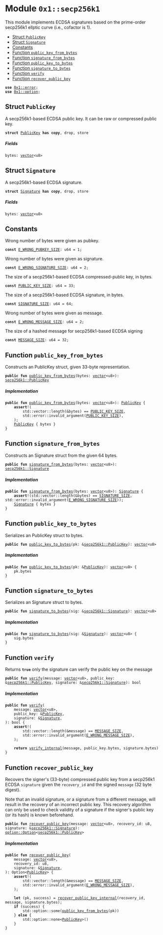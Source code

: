 
<a id="0x1_secp256k1"></a>

# Module `0x1::secp256k1`

This module implements ECDSA signatures based on the prime-order secp256k1 ellptic curve (i.e., cofactor is 1).


-  [Struct `PublicKey`](#0x1_secp256k1_PublicKey)
-  [Struct `Signature`](#0x1_secp256k1_Signature)
-  [Constants](#@Constants_0)
-  [Function `public_key_from_bytes`](#0x1_secp256k1_public_key_from_bytes)
-  [Function `signature_from_bytes`](#0x1_secp256k1_signature_from_bytes)
-  [Function `public_key_to_bytes`](#0x1_secp256k1_public_key_to_bytes)
-  [Function `signature_to_bytes`](#0x1_secp256k1_signature_to_bytes)
-  [Function `verify`](#0x1_secp256k1_verify)
-  [Function `recover_public_key`](#0x1_secp256k1_recover_public_key)


<pre><code><b>use</b> <a href="../../move_nursery/../move_stdlib/doc/error.md#0x1_error">0x1::error</a>;
<b>use</b> <a href="../../move_nursery/../move_stdlib/doc/option.md#0x1_option">0x1::option</a>;
</code></pre>



<a id="0x1_secp256k1_PublicKey"></a>

## Struct `PublicKey`

A secp256k1-based ECDSA public key.
It can be raw or compressed public key.


<pre><code><b>struct</b> <a href="secp256k1.md#0x1_secp256k1_PublicKey">PublicKey</a> <b>has</b> <b>copy</b>, drop, store
</code></pre>



##### Fields


<dl>
<dt>
<code>bytes: <a href="../../move_nursery/../move_stdlib/doc/vector.md#0x1_vector">vector</a>&lt;u8&gt;</code>
</dt>
<dd>

</dd>
</dl>


<a id="0x1_secp256k1_Signature"></a>

## Struct `Signature`

A secp256k1-based ECDSA signature.


<pre><code><b>struct</b> <a href="secp256k1.md#0x1_secp256k1_Signature">Signature</a> <b>has</b> <b>copy</b>, drop, store
</code></pre>



##### Fields


<dl>
<dt>
<code>bytes: <a href="../../move_nursery/../move_stdlib/doc/vector.md#0x1_vector">vector</a>&lt;u8&gt;</code>
</dt>
<dd>

</dd>
</dl>


<a id="@Constants_0"></a>

## Constants


<a id="0x1_secp256k1_E_WRONG_PUBKEY_SIZE"></a>

Wrong number of bytes were given as pubkey.


<pre><code><b>const</b> <a href="secp256k1.md#0x1_secp256k1_E_WRONG_PUBKEY_SIZE">E_WRONG_PUBKEY_SIZE</a>: u64 = 1;
</code></pre>



<a id="0x1_secp256k1_E_WRONG_SIGNATURE_SIZE"></a>

Wrong number of bytes were given as signature.


<pre><code><b>const</b> <a href="secp256k1.md#0x1_secp256k1_E_WRONG_SIGNATURE_SIZE">E_WRONG_SIGNATURE_SIZE</a>: u64 = 2;
</code></pre>



<a id="0x1_secp256k1_PUBLIC_KEY_SIZE"></a>

The size of a secp256k1-based ECDSA compressed-public key, in bytes.


<pre><code><b>const</b> <a href="secp256k1.md#0x1_secp256k1_PUBLIC_KEY_SIZE">PUBLIC_KEY_SIZE</a>: u64 = 33;
</code></pre>



<a id="0x1_secp256k1_SIGNATURE_SIZE"></a>

The size of a secp256k1-based ECDSA signature, in bytes.


<pre><code><b>const</b> <a href="secp256k1.md#0x1_secp256k1_SIGNATURE_SIZE">SIGNATURE_SIZE</a>: u64 = 64;
</code></pre>



<a id="0x1_secp256k1_E_WRONG_MESSAGE_SIZE"></a>

Wrong number of bytes were given as message.


<pre><code><b>const</b> <a href="secp256k1.md#0x1_secp256k1_E_WRONG_MESSAGE_SIZE">E_WRONG_MESSAGE_SIZE</a>: u64 = 2;
</code></pre>



<a id="0x1_secp256k1_MESSAGE_SIZE"></a>

The size of a hashed message for secp256k1-based ECDSA signing


<pre><code><b>const</b> <a href="secp256k1.md#0x1_secp256k1_MESSAGE_SIZE">MESSAGE_SIZE</a>: u64 = 32;
</code></pre>



<a id="0x1_secp256k1_public_key_from_bytes"></a>

## Function `public_key_from_bytes`

Constructs an PublicKey struct, given 33-byte representation.


<pre><code><b>public</b> <b>fun</b> <a href="secp256k1.md#0x1_secp256k1_public_key_from_bytes">public_key_from_bytes</a>(bytes: <a href="../../move_nursery/../move_stdlib/doc/vector.md#0x1_vector">vector</a>&lt;u8&gt;): <a href="secp256k1.md#0x1_secp256k1_PublicKey">secp256k1::PublicKey</a>
</code></pre>



##### Implementation


<pre><code><b>public</b> <b>fun</b> <a href="secp256k1.md#0x1_secp256k1_public_key_from_bytes">public_key_from_bytes</a>(bytes: <a href="../../move_nursery/../move_stdlib/doc/vector.md#0x1_vector">vector</a>&lt;u8&gt;): <a href="secp256k1.md#0x1_secp256k1_PublicKey">PublicKey</a> {
    <b>assert</b>!(
        std::vector::length(&bytes) == <a href="secp256k1.md#0x1_secp256k1_PUBLIC_KEY_SIZE">PUBLIC_KEY_SIZE</a>,
        std::error::invalid_argument(<a href="secp256k1.md#0x1_secp256k1_PUBLIC_KEY_SIZE">PUBLIC_KEY_SIZE</a>),
    );
    <a href="secp256k1.md#0x1_secp256k1_PublicKey">PublicKey</a> { bytes }
}
</code></pre>



<a id="0x1_secp256k1_signature_from_bytes"></a>

## Function `signature_from_bytes`

Constructs an Signature struct from the given 64 bytes.


<pre><code><b>public</b> <b>fun</b> <a href="secp256k1.md#0x1_secp256k1_signature_from_bytes">signature_from_bytes</a>(bytes: <a href="../../move_nursery/../move_stdlib/doc/vector.md#0x1_vector">vector</a>&lt;u8&gt;): <a href="secp256k1.md#0x1_secp256k1_Signature">secp256k1::Signature</a>
</code></pre>



##### Implementation


<pre><code><b>public</b> <b>fun</b> <a href="secp256k1.md#0x1_secp256k1_signature_from_bytes">signature_from_bytes</a>(bytes: <a href="../../move_nursery/../move_stdlib/doc/vector.md#0x1_vector">vector</a>&lt;u8&gt;): <a href="secp256k1.md#0x1_secp256k1_Signature">Signature</a> {
    <b>assert</b>!(std::vector::length(&bytes) == <a href="secp256k1.md#0x1_secp256k1_SIGNATURE_SIZE">SIGNATURE_SIZE</a>, std::error::invalid_argument(<a href="secp256k1.md#0x1_secp256k1_E_WRONG_SIGNATURE_SIZE">E_WRONG_SIGNATURE_SIZE</a>));
    <a href="secp256k1.md#0x1_secp256k1_Signature">Signature</a> { bytes }
}
</code></pre>



<a id="0x1_secp256k1_public_key_to_bytes"></a>

## Function `public_key_to_bytes`

Serializes an PublicKey struct to bytes.


<pre><code><b>public</b> <b>fun</b> <a href="secp256k1.md#0x1_secp256k1_public_key_to_bytes">public_key_to_bytes</a>(pk: &<a href="secp256k1.md#0x1_secp256k1_PublicKey">secp256k1::PublicKey</a>): <a href="../../move_nursery/../move_stdlib/doc/vector.md#0x1_vector">vector</a>&lt;u8&gt;
</code></pre>



##### Implementation


<pre><code><b>public</b> <b>fun</b> <a href="secp256k1.md#0x1_secp256k1_public_key_to_bytes">public_key_to_bytes</a>(pk: &<a href="secp256k1.md#0x1_secp256k1_PublicKey">PublicKey</a>): <a href="../../move_nursery/../move_stdlib/doc/vector.md#0x1_vector">vector</a>&lt;u8&gt; {
    pk.bytes
}
</code></pre>



<a id="0x1_secp256k1_signature_to_bytes"></a>

## Function `signature_to_bytes`

Serializes an Signature struct to bytes.


<pre><code><b>public</b> <b>fun</b> <a href="secp256k1.md#0x1_secp256k1_signature_to_bytes">signature_to_bytes</a>(sig: &<a href="secp256k1.md#0x1_secp256k1_Signature">secp256k1::Signature</a>): <a href="../../move_nursery/../move_stdlib/doc/vector.md#0x1_vector">vector</a>&lt;u8&gt;
</code></pre>



##### Implementation


<pre><code><b>public</b> <b>fun</b> <a href="secp256k1.md#0x1_secp256k1_signature_to_bytes">signature_to_bytes</a>(sig: &<a href="secp256k1.md#0x1_secp256k1_Signature">Signature</a>): <a href="../../move_nursery/../move_stdlib/doc/vector.md#0x1_vector">vector</a>&lt;u8&gt; {
    sig.bytes
}
</code></pre>



<a id="0x1_secp256k1_verify"></a>

## Function `verify`

Returns <code><b>true</b></code> only the signature can verify the public key on the message


<pre><code><b>public</b> <b>fun</b> <a href="secp256k1.md#0x1_secp256k1_verify">verify</a>(message: <a href="../../move_nursery/../move_stdlib/doc/vector.md#0x1_vector">vector</a>&lt;u8&gt;, public_key: &<a href="secp256k1.md#0x1_secp256k1_PublicKey">secp256k1::PublicKey</a>, signature: &<a href="secp256k1.md#0x1_secp256k1_Signature">secp256k1::Signature</a>): bool
</code></pre>



##### Implementation


<pre><code><b>public</b> <b>fun</b> <a href="secp256k1.md#0x1_secp256k1_verify">verify</a>(
    message: <a href="../../move_nursery/../move_stdlib/doc/vector.md#0x1_vector">vector</a>&lt;u8&gt;,
    public_key: &<a href="secp256k1.md#0x1_secp256k1_PublicKey">PublicKey</a>,
    signature: &<a href="secp256k1.md#0x1_secp256k1_Signature">Signature</a>,
): bool {
    <b>assert</b>!(
        std::vector::length(&message) == <a href="secp256k1.md#0x1_secp256k1_MESSAGE_SIZE">MESSAGE_SIZE</a>,
        std::error::invalid_argument(<a href="secp256k1.md#0x1_secp256k1_E_WRONG_MESSAGE_SIZE">E_WRONG_MESSAGE_SIZE</a>),
    );

    <b>return</b> <a href="secp256k1.md#0x1_secp256k1_verify_internal">verify_internal</a>(message, public_key.bytes, signature.bytes)
}
</code></pre>



<a id="0x1_secp256k1_recover_public_key"></a>

## Function `recover_public_key`

Recovers the signer's (33-byte) compressed public key from a secp256k1 ECDSA <code>signature</code> given the <code>recovery_id</code>
and the signed <code>message</code> (32 byte digest).

Note that an invalid signature, or a signature from a different message, will result in the recovery of an
incorrect public key. This recovery algorithm can only be used to check validity of a signature if the signer's
public key (or its hash) is known beforehand.


<pre><code><b>public</b> <b>fun</b> <a href="secp256k1.md#0x1_secp256k1_recover_public_key">recover_public_key</a>(message: <a href="../../move_nursery/../move_stdlib/doc/vector.md#0x1_vector">vector</a>&lt;u8&gt;, recovery_id: u8, signature: &<a href="secp256k1.md#0x1_secp256k1_Signature">secp256k1::Signature</a>): <a href="../../move_nursery/../move_stdlib/doc/option.md#0x1_option_Option">option::Option</a>&lt;<a href="secp256k1.md#0x1_secp256k1_PublicKey">secp256k1::PublicKey</a>&gt;
</code></pre>



##### Implementation


<pre><code><b>public</b> <b>fun</b> <a href="secp256k1.md#0x1_secp256k1_recover_public_key">recover_public_key</a>(
    message: <a href="../../move_nursery/../move_stdlib/doc/vector.md#0x1_vector">vector</a>&lt;u8&gt;,
    recovery_id: u8,
    signature: &<a href="secp256k1.md#0x1_secp256k1_Signature">Signature</a>,
): Option&lt;<a href="secp256k1.md#0x1_secp256k1_PublicKey">PublicKey</a>&gt; {
    <b>assert</b>!(
        std::vector::length(&message) == <a href="secp256k1.md#0x1_secp256k1_MESSAGE_SIZE">MESSAGE_SIZE</a>,
        std::error::invalid_argument(<a href="secp256k1.md#0x1_secp256k1_E_WRONG_MESSAGE_SIZE">E_WRONG_MESSAGE_SIZE</a>),
    );

    <b>let</b> (pk, success) = <a href="secp256k1.md#0x1_secp256k1_recover_public_key_internal">recover_public_key_internal</a>(recovery_id, message, signature.bytes);
    <b>if</b> (success) {
        std::option::some(<a href="secp256k1.md#0x1_secp256k1_public_key_from_bytes">public_key_from_bytes</a>(pk))
    } <b>else</b> {
        std::option::none&lt;<a href="secp256k1.md#0x1_secp256k1_PublicKey">PublicKey</a>&gt;()
    }
}
</code></pre>
